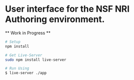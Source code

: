 # User interface for the NSF NRI Authoring environment.

** Work in Progress **

```sh
# Setup
npm install

# Get Live-Server 
sudo npm install live-server

# Run Using
$ live-server ./app
```

